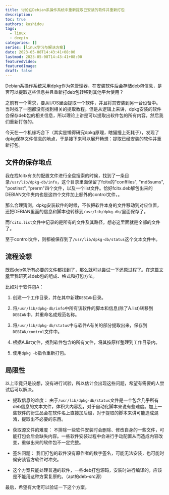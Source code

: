 ```yaml
---
title: 讨论在Debian系操作系统中重新提取已安装的软件并重新打包
description: 
toc: true
authors: kushidou
tags: 
  - linux
  - deepin
categories: []
series: [linux学习与解决方案]
date: 2023-05-08T14:43:41+08:00
lastmod: 2023-05-08T14:43:41+08:00
featuredVideo:
featuredImage:
draft: false
---
```


Debian系操作系统采用dpkg作为包管理器，在安装软件后会存储deb包信息，是否可以提取这些信息并且重新打deb包转移到其他平台使用？

<!--more-->

之前有一个需求，要从UOS里面提取一个软件，并且将其安装到另一台设备中。当时找了一圈都没有找到相关的提取教程。但是从逻辑上来讲，dpkg安装的软件会保存deb包的相关信息，所以理论上讲是可以提取出软件包的所有内容，然后我们重新打包的。

今天在一个机缘巧合下（其实是懒得研究dpkg原理，瞎猫撞上死耗子），发现了dpkg保存文件信息的地点，于是接下来可以展开畅想：提取已经安装的软件并重新打包。

## 文件的保存地点

我在找fcitx有关的配置文件进行全盘搜索的时候，找到了一条目录`/usr/lib/dpkg-db/info`，这个目录里面保留了fcitx的"conffiles", "md5sums", "postinst", "prerm"四个文件，以及一个list文件。恰好fcitx.deb解包出来的DEBIAN文件夹内也是这四个文件加上额外的control文件，。

那么合理猜测，dpkg安装软件的时候，不仅把软件本身的文件移动到对应位置，还把DEBIAN里面的信息和脚本也转移到`/usr/lib/dpkg-db/`里面保存了。

而`fcitx.list`文件中记录的是所有的文件及其路径。想必这里面就是全部的文件了。

至于control文件，则都被保存到了`/usr/lib/dpkg-db/status`这个文本文件中。

## 流程设想

既然deb包所有必要的文件都找到了，那么就可以尝试一下还原过程了。在[这篇文章](https://www.small09.top/posts/211019-dpkg_package_guide/)里我研究过deb包的组成、格式和打包方法。

比如对于软件包A：

1. 创建一个工作目录，并在其中新建`DEBIAN`目录。

2. 将`/usr/lib/dpkg-db/info`中所有该软件的脚本和信息(除了A.list)转移到`DEBIAN`中，并重命名成规范名称。

3. 将`/usr/lib/dpkg-db/status`中与软件A有关的部分提取出来，保存到`DEBIAN/control`文件中。

4. 根据A.list文件，找到软件包含的所有文件，将其按原样整理到工作目录内。

5. 使用`dpkg -b`指令重新打包。

## 局限性

以上毕竟只是设想，没有进行试验，所以估计会出现这些问题，希望有需要的人尝试后可以解决。

- 提取信息的难度： 由于`/usr/lib/dpkg-db/status`文件是一个包含几乎所有deb信息的文本文件，体积大内容乱，对于自动化脚本来说有些难度。加上一些软件的衍生品会在软件名上直接加后缀，对于提取的脚本来讲可能造成混淆，提取出不必要的东西。

- 获取源文件的难度： 不排除一些软件安装时会删除、修改自身的一些文件，可能打包会后会缺失内容。一些软件安装过程中会进行手动配置从而造成内容改变，重做出来的软件包不一定完整。

- 签名问题： 我们打包的软件没有原作者的数字签名，可能无法安装，也可能时候安装官方软件时冲突。

- 这个方案只能处理普通的软件，一些deb打包源码，安装时进行编译的，应该是不能用这种方案复原的。（apt的deb-src源）

最后，希望有大佬可以验证一下这个方案。

